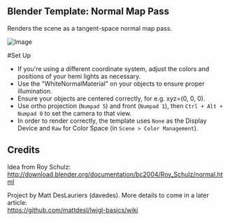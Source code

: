 ## Blender Template: Normal Map Pass

Renders the scene as a tangent-space normal map pass.

![Image](http://i.imgur.com/dFRsM.png)

#Set Up

- If you're using a different coordinate system, adjust the colors and positions of your hemi lights as necessary.
- Use the "WhiteNormalMaterial" on your objects to ensure proper illumination.
- Ensure your objects are centered correctly, for e.g. xyz=(0, 0, 0).
- Use ortho projection (`Numpad 5`) and front (`Numpad 1`), then `Ctrl + Alt + Numpad 0` to set the camera to that view.
- In order to render correctly, the template uses `None` as the Display Device and `Raw` for Color Space (in `Scene > Color Management`).

## Credits

Idea from Roy Schulz:  
http://download.blender.org/documentation/bc2004/Roy_Schulz/normal.html

Project by Matt DesLauriers (davedes). More details to come in a later article:  
https://github.com/mattdesl/lwjgl-basics/wiki